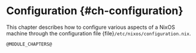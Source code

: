 # Configuration {#ch-configuration}

This chapter describes how to configure various aspects of a NixOS machine through the configuration file {file}`/etc/nixos/configuration.nix`.


```{=include=} chapters
@MODULE_CHAPTERS@
```
